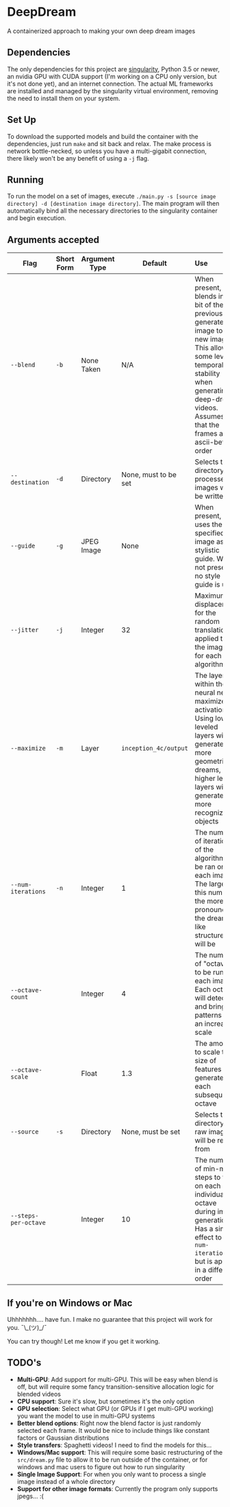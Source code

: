 # DeepDream

A containerized approach to making your own deep dream images

## Dependencies

The only dependencies for this project are [singularity](https://sylabs.io/guides/3.6/user-guide/quick_start.html#quick-installation-steps),
Python 3.5 or newer, an nvidia GPU with CUDA support (I'm working on a CPU only version, but it's not done yet), and an internet connection. The actual ML frameworks are
installed and managed by the singularity virtual environment, removing the need to install them on your system.

## Set Up

To download the supported models and build the container with the dependencies, just run `make` and sit back and relax.
The make process is network bottle-necked, so unless you have a multi-gigabit connection, there likely won't be any
benefit of using a `-j` flag.

## Running

To run the model on a set of images, execute `./main.py -s [source image directory] -d [destination image directory]`. The main
program will then automatically bind all the necessary directories to the singularity container and begin execution.

## Arguments accepted

| Flag                 | Short Form | Argument Type | Default               | Use                                                                                                                                                                                                                  |
| -------------------- | ---------- | ------------- | --------------------- | :------------------------------------------------------------------------------------------------------------------------------------------------------------------------------------------------------------------- |
| `--blend`            | `-b`       | None Taken    | N/A                   | When present, blends in a bit of the previously generated image to the new image. This allows some level of temporal stability when generating deep-dream videos. Assumes that the frames are in ascii-betical order |
| `--destination`      | `-d`       | Directory     | None, must to be set  | Selects the directory that processed images will be written to                                                                                                                                                       |
| `--guide`            | `-g`       | JPEG Image    | None                  | When present, uses the specified image as a stylistic guide. When not present no style guide is used                                                                                                                 |
| `--jitter`           | `-j`       | Integer       | 32                    | Maximum displacement for the random translation applied to the images for each algorithm set                                                                                                                         |
| `--maximize`         | `-m`       | Layer         | `inception_4c/output` | The layer within the neural net to maximize the activation on. Using lower leveled layers will generate more geometric dreams, and higher level layers will generate more recognizable objects                       |
| `--num-iterations`   | `-n`       | Integer       | 1                     | The number of iterations of the algorithm to be ran on each image. The larger this number, the more pronounced the dream like structures will be                                                                     |
| `--octave-count`     |            | Integer       | 4                     | The number of "octaves" to be run on each image. Each octave will detect and bring out patterns at an increasing scale                                                                                               |
| `--octave-scale`     |            | Float         | 1.3                   | The amount to scale the size of features generated by each subsequent octave                                                                                                                                         |
| `--source`           | `-s`       | Directory     | None, must be set     | Selects the directory that raw images will be read from                                                                                                                                                              |
| `--steps-per-octave` |            | Integer       | 10                    | The number of min-max steps to take on each individual octave during image generation. Has a similar effect to `--num-iterations`, but is applied in a different order                                               |

## If you're on Windows or Mac

Uhhhhhhh.... have fun. I make no guarantee that this project will work for you. ¯\\\_(ツ)\_/¯

You can try though! Let me know if you get it working.

## TODO's

- **Multi-GPU**: Add support for multi-GPU. This will be easy when blend is off, but will require some fancy transition-sensitive allocation logic for blended videos 
- **CPU support**: Sure it's slow, but sometimes it's the only option
- **GPU selection**: Select what GPU (or GPUs if I get multi-GPU working) you want the model to use in multi-GPU systems
- **Better blend options**: Right now the blend factor is just randomly selected each frame. It would be nice to include things like constant factors or Gaussian distributions
- **Style transfers**: Spaghetti videos! I need to find the models for this...
- **Windows/Mac support**: This will require some basic restructuring of the `src/dream.py` file to allow it to be run outside of the container, or for windows and mac users to figure out how to run singularity
- **Single Image Support**: For when you only want to process a single image instead of a whole directory
- **Support for other image formats**: Currently the program only supports jpegs... :(
